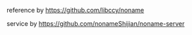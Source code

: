 reference by https://github.com/libccy/noname

service by https://github.com/nonameShijian/noname-server
